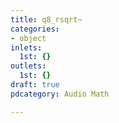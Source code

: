 ```yaml
---
title: q8_rsqrt~
categories:
- object
inlets:
  1st: {}
outlets:
  1st: {}
draft: true
pdcategory: Audio Math

---
```


